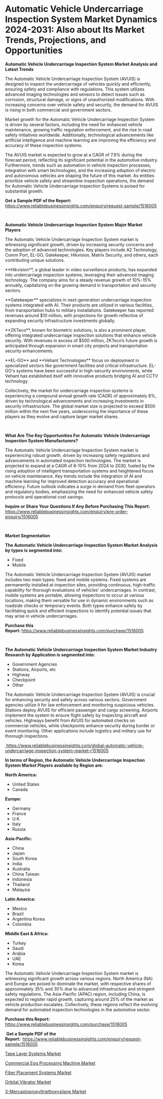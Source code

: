 <p><h1>Automatic Vehicle Undercarriage Inspection System Market Dynamics 2024-2031: Also about Its Market Trends, Projections, and Opportunities</h1></p><p><strong>Automatic Vehicle Undercarriage Inspection System Market Analysis and Latest Trends</strong></p>
<p><p>The Automatic Vehicle Undercarriage Inspection System (AVUIS) is designed to inspect the undercarriage of vehicles quickly and efficiently, ensuring safety and compliance with regulations. This system utilizes advanced imaging technologies and sensors to detect issues such as corrosion, structural damage, or signs of unauthorized modifications. With increasing concerns over vehicle safety and security, the demand for AVUIS is rising in both commercial and government sectors.</p><p>Market growth for the Automatic Vehicle Undercarriage Inspection System is driven by several factors, including the need for enhanced vehicle maintenance, growing traffic regulation enforcement, and the rise in road safety initiatives worldwide. Additionally, technological advancements like artificial intelligence and machine learning are improving the efficiency and accuracy of these inspection systems.</p><p>The AVUIS market is expected to grow at a CAGR of 7.9% during the forecast period, reflecting its significant potential in the automotive industry. Furthermore, trends such as automation in vehicle inspection processes, integration with smart technologies, and the increasing adoption of electric and autonomous vehicles are shaping the future of this market. As entities prioritize vehicle safety and streamline inspection operations, the demand for Automatic Vehicle Undercarriage Inspection Systems is poised for substantial growth.</p></p>
<p><strong>Get a Sample PDF of the Report:&nbsp;</strong> <a href="https://www.reliablebusinessinsights.com/enquiry/request-sample/1516005?utm_campaign=1109&utm_medium=2&utm_source=Github&utm_content=ia&utm_term=27102024&utm_id=automatic-vehicle-undercarriage-inspection-system">https://www.reliablebusinessinsights.com/enquiry/request-sample/1516005</a></p>
<p>&nbsp;</p>
<p><strong>Automatic Vehicle Undercarriage Inspection System Major Market Players</strong></p>
<p><p>The Automatic Vehicle Undercarriage Inspection System market is witnessing significant growth, driven by increasing security concerns and the adoption of advanced technologies. Key players include A2 Technology, Comm Port, EL-GO, Gatekeeper, Hikvision, Matrix Security, and others, each contributing unique solutions.</p><p>**Hikvision**, a global leader in video surveillance products, has expanded into undercarriage inspection systems, leveraging their advanced imaging technology. The company aims for a steady revenue growth of 10%-15% annually, capitalizing on the growing demand in transportation and security sectors.</p><p>**Gatekeeper** specializes in next-generation undercarriage inspection systems integrated with AI. Their products are utilized in various facilities, from transportation hubs to military installations. Gatekeeper has reported revenues around $10 million, with projections for growth reflective of expanding security infrastructure investments globally.</p><p>**ZKTeco**, known for biometric solutions, is also a prominent player, offering integrated undercarriage inspection solutions that enhance vehicle security. With revenues in excess of $500 million, ZKTeco’s future growth is anticipated through expansion in smart city projects and transportation security enhancements.</p><p>**EL-GO** and **Vehant Technologies** focus on deployment in specialized sectors like government facilities and critical infrastructure. EL-GO's systems have been successful in high-security environments, while Vehant has established itself with innovative products bridging AI and CCTV technology.</p><p>Collectively, the market for undercarriage inspection systems is experiencing a compound annual growth rate (CAGR) of approximately 8%, driven by technological advancements and increasing investments in security infrastructure. The global market size is projected to exceed $500 million within the next five years, underscoring the importance of these players as they evolve and capture larger market shares.</p></p>
<p>&nbsp;</p>
<p><strong>What Are The Key Opportunities For Automatic Vehicle Undercarriage Inspection System Manufacturers?</strong></p>
<p><p>The Automatic Vehicle Undercarriage Inspection System market is experiencing robust growth, driven by increasing safety regulations and advancements in automated inspection technologies. The market is projected to expand at a CAGR of 8-10% from 2024 to 2030, fueled by the rising adoption of intelligent transportation systems and heightened focus on vehicle maintenance. Key trends include the integration of AI and machine learning for improved detection accuracy and operational efficiency. Future outlook indicates a surge in demand from fleet operators and regulatory bodies, emphasizing the need for enhanced vehicle safety protocols and operational cost savings.</p></p>
<p><strong>Inquire or Share Your Questions If Any Before Purchasing This Report:</strong> <a href="https://www.reliablebusinessinsights.com/enquiry/pre-order-enquiry/1516005?utm_campaign=1109&utm_medium=2&utm_source=Github&utm_content=ia&utm_term=27102024&utm_id=automatic-vehicle-undercarriage-inspection-system">https://www.reliablebusinessinsights.com/enquiry/pre-order-enquiry/1516005</a></p>
<p>&nbsp;</p>
<p><strong>Market Segmentation</strong></p>
<p><strong>The Automatic Vehicle Undercarriage Inspection System Market Analysis by types is segmented into:</strong></p>
<p><ul><li>Fixed</li><li>Mobile</li></ul></p>
<p><p>The Automatic Vehicle Undercarriage Inspection System (AVUIS) market includes two main types: fixed and mobile systems. Fixed systems are permanently installed at inspection sites, providing continuous, high-traffic capability for thorough evaluations of vehicles' undercarriages. In contrast, mobile systems are portable, allowing inspections to occur at various locations, making them versatile for use in dynamic environments such as roadside checks or temporary events. Both types enhance safety by facilitating quick and efficient inspections to identify potential issues that may arise in vehicle undercarriages.</p></p>
<p><strong>Purchase this Report:&nbsp;</strong><a href="https://www.reliablebusinessinsights.com/purchase/1516005?utm_campaign=1109&utm_medium=2&utm_source=Github&utm_content=ia&utm_term=27102024&utm_id=automatic-vehicle-undercarriage-inspection-system">https://www.reliablebusinessinsights.com/purchase/1516005</a></p>
<p>&nbsp;</p>
<p><strong>The Automatic Vehicle Undercarriage Inspection System Market Industry Research by Application is segmented into:</strong></p>
<p><ul><li>Government Agencies</li><li>Stations, Airports, etc</li><li>Highway</li><li>Checkpoint</li><li>Other</li></ul></p>
<p><p>The Automatic Vehicle Undercarriage Inspection System (AVUIS) is crucial for enhancing security and safety across various sectors. Government agencies utilize it for law enforcement and monitoring suspicious vehicles. Stations deploy AVUIS for efficient passenger and cargo screening. Airports implement the system to ensure flight safety by inspecting aircraft and vehicles. Highways benefit from AVUIS for automated checks on commercial vehicles, while checkpoints enhance security during border or event monitoring. Other applications include logistics and military use for thorough inspections.</p></p>
<p><a href="https://www.reliablebusinessinsights.com/global-automatic-vehicle-undercarriage-inspection-system-market-r1516005?utm_campaign=1109&utm_medium=2&utm_source=Github&utm_content=ia&utm_term=27102024&utm_id=automatic-vehicle-undercarriage-inspection-system">&nbsp;https://www.reliablebusinessinsights.com/global-automatic-vehicle-undercarriage-inspection-system-market-r1516005</a></p>
<p><strong>In terms of Region, the Automatic Vehicle Undercarriage Inspection System Market Players available by Region are:</strong></p>
<p>
    <p> <strong> North America: </strong>
        <ul>
            <li>United States</li>
            <li>Canada</li>
        </ul>
        </p> 
    <p> <strong> Europe: </strong>
        <ul>
            <li>Germany</li>
            <li>France</li>
            <li>U.K.</li>
            <li>Italy</li>
            <li>Russia</li>
        </ul>
        </p> 
    <p> <strong> Asia-Pacific: </strong>
        <ul>
            <li>China</li>
            <li>Japan</li>
            <li>South Korea</li>
            <li>India</li>
            <li>Australia</li>
            <li>China Taiwan</li>
            <li>Indonesia</li>
            <li>Thailand</li>
            <li>Malaysia</li>
        </ul>
        </p> 
    <p> <strong> Latin America: </strong>
        <ul>
            <li>Mexico</li>
            <li>Brazil</li>
            <li>Argentina Korea</li>
            <li>Colombia</li>
        </ul>
        </p> 
    <p> <strong> Middle East & Africa: </strong>
        <ul>
            <li>Turkey</li>
            <li>Saudi</li>
            <li>Arabia</li>
            <li>UAE</li>
            <li>Korea</li>
        </ul>
    </p>
    </p>
<p><p>The Automatic Vehicle Undercarriage Inspection System market is witnessing significant growth across various regions. North America (NA) and Europe are poised to dominate the market, with respective shares of approximately 35% and 30% due to advanced infrastructure and stringent safety regulations. The Asia-Pacific (APAC) region, including China, is expected to register rapid growth, capturing around 25% of the market as vehicle production escalates. Collectively, these regions reflect the evolving demand for automated inspection technologies in the automotive sector.</p></p>
<p><strong>Purchase this Report: </strong><a href="https://www.reliablebusinessinsights.com/purchase/1516005?utm_campaign=1109&utm_medium=2&utm_source=Github&utm_content=ia&utm_term=27102024&utm_id=automatic-vehicle-undercarriage-inspection-system">https://www.reliablebusinessinsights.com/purchase/1516005</a></p>
<p>&nbsp;<strong>Get a Sample PDF of the Report:&nbsp;&nbsp;</strong><a href="https://www.reliablebusinessinsights.com/enquiry/request-sample/1516005?utm_campaign=1109&utm_medium=2&utm_source=Github&utm_content=ia&utm_term=27102024&utm_id=automatic-vehicle-undercarriage-inspection-system">https://www.reliablebusinessinsights.com/enquiry/request-sample/1516005</a></p>
<p><strong></strong></p>
<p><p><a href="https://issuu.com/reportprime-2/docs/tape-layer-systems-market-size-2030_1ac76848ff0b1f?utm_campaign=1109&utm_medium=2&utm_source=Github&utm_content=ia&utm_term=27102024&utm_id=automatic-vehicle-undercarriage-inspection-system">Tape Layer Systems Market</a></p><p><a href="https://github.com/stumpefzclearez/Market-Research-Report-List-1/blob/main/commercial-egg-processing-machine-market.md?utm_campaign=1109&utm_medium=2&utm_source=Github&utm_content=ia&utm_term=27102024&utm_id=automatic-vehicle-undercarriage-inspection-system">Commercial Egg Processing Machine Market</a></p><p><a href="https://issuu.com/reportprime-2/docs/fiber-placement-systems-market-size_ee9659bb422d97?utm_campaign=1109&utm_medium=2&utm_source=Github&utm_content=ia&utm_term=27102024&utm_id=automatic-vehicle-undercarriage-inspection-system">Fiber Placement Systems Market</a></p><p><a href="https://www.linkedin.com/pulse/mapping-orbital-vibrator-market-trends-challenges-breakthroughs-sknde?trk=public_post_embed_feed-article-content&utm_campaign=1109&utm_medium=2&utm_source=Github&utm_content=ia&utm_term=27102024&utm_id=automatic-vehicle-undercarriage-inspection-system">Orbital Vibrator Market</a></p><p><a href="https://github.com/seraphinaqist/Market-Research-Report-List-1/blob/main/3-mercaptopropyltriethoxysilane-market.md?utm_campaign=1109&utm_medium=2&utm_source=Github&utm_content=ia&utm_term=27102024&utm_id=automatic-vehicle-undercarriage-inspection-system">3-Mercaptopropyltriethoxysilane Market</a></p></p>